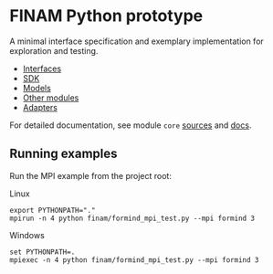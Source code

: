 # FINAM Python prototype

A minimal interface specification and exemplary implementation for exploration and testing.

* [Interfaces](./finam/core/interfaces.py)
* [SDK](./finam/core/sdk.py)
* [Models](./finam/models)
* [Other modules](./finam/modules)
* [Adapters](./finam/adapters)

For detailed documentation, see module `core` [sources](finam/core/__init__.py)
and [docs](https://landtech.pages.ufz.de/finam-prototype/finam.core.html).

## Running examples

Run the MPI example from the project root:

Linux

```
export PYTHONPATH="."
mpirun -n 4 python finam/formind_mpi_test.py --mpi formind 3
```

Windows

```
set PYTHONPATH=.
mpiexec -n 4 python finam/formind_mpi_test.py --mpi formind 3
```
